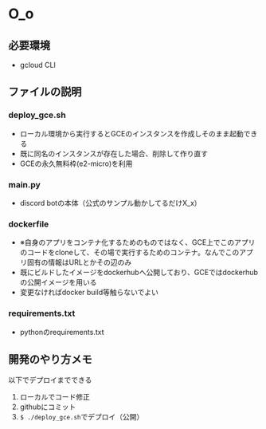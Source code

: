 # O_o
## 必要環境
* gcloud CLI

## ファイルの説明
### deploy_gce.sh
* ローカル環境から実行するとGCEのインスタンスを作成しそのまま起動できる
* 既に同名のインスタンスが存在した場合、削除して作り直す
* GCEの永久無料枠(e2-micro)を利用

### main.py
* discord botの本体（公式のサンプル動かしてるだけX_x）

### dockerfile
* ※自身のアプリをコンテナ化するためのものではなく、GCE上でこのアプリのコードをcloneして、その場で実行するためのコンテナ。なんでこのアプリ固有の情報はURLとかその辺のみ
* 既にビルドしたイメージをdockerhubへ公開しており、GCEではdockerhubの公開イメージを用いる
* 変更なければdocker build等触らないでよい

### requirements.txt
* pythonのrequirements.txt

## 開発のやり方メモ
以下でデプロイまでできる
1. ローカルでコード修正
2. githubにコミット
3. `$ ./deploy_gce.sh`でデプロイ（公開）
